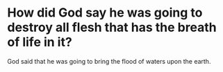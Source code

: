 # How did God say he was going to destroy all flesh that has the breath of life in it?

God said that he was going to bring the flood of waters upon the earth.
